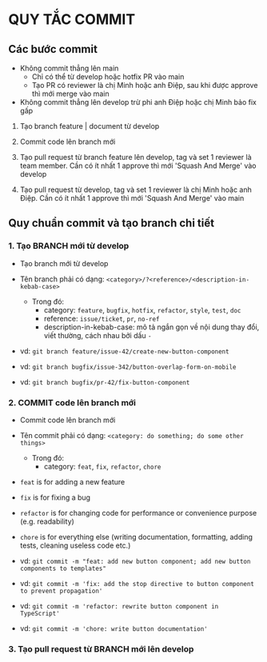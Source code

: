 # QUY TẮC COMMIT 

## Các bước commit

- Không commit thẳng lên main
  - Chỉ có thể từ develop hoặc hotfix PR vào main
  - Tạo PR có reviewer là chị Minh hoặc anh Điệp, sau khi được approve thì mới merge vào main
- Không commit thẳng lên develop trừ phi anh Điệp hoặc chị Minh bảo fix gấp

1. Tạo branch feature | document từ develop

2. Commit code lên branch mới

3. Tạo pull request từ branch feature lên develop, tag và set 1 reviewer là team member. Cần có ít nhất 1 approve thì mới 'Squash And Merge' vào develop

4. Tạo pull request từ develop, tag và set 1 reviewer là chị Minh hoặc anh Điệp. Cần có ít nhất 1 approve thì mới 'Squash And Merge' vào main

## Quy chuẩn commit và tạo branch chi tiết

### 1. Tạo BRANCH mới từ develop

- Tạo branch mới từ develop

- Tên branch phải có dạng: `<category>/?<reference>/<description-in-kebab-case>`
  - Trong đó:
    - category: `feature`, `bugfix`, `hotfix`, `refactor`, `style`, `test`, `doc`
    - reference: `issue/ticket`, `pr`, `no-ref`
    - description-in-kebab-case: mô tả ngắn gọn về nội dung thay đổi, viết thường, cách nhau bởi dấu `-`
- vd: `git branch feature/issue-42/create-new-button-component`
- vd: `git branch bugfix/issue-342/button-overlap-form-on-mobile`
- vd: `git branch bugfix/pr-42/fix-button-component`

### 2. COMMIT code lên branch mới

- Commit code lên branch mới

- Tên commit phải có dạng: `<category: do something; do some other things>`

  - Trong đó:
    - category: `feat`, `fix`, `refactor`, `chore`

- `feat` is for adding a new feature
- `fix` is for fixing a bug
- `refactor` is for changing code for performance or convenience purpose (e.g. readability)
- `chore` is for everything else (writing documentation, formatting, adding tests, cleaning useless code etc.)

- vd: `git commit -m "feat: add new button component; add new button components to templates"`
- vd: `git commit -m 'fix: add the stop directive to button component to prevent propagation'`
- vd: `git commit -m 'refactor: rewrite button component in TypeScript'`
- vd: `git commit -m 'chore: write button documentation'`

### 3. Tạo pull request từ BRANCH mới lên develop